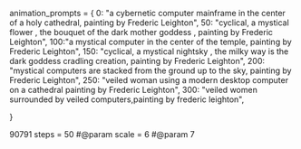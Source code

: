 animation_prompts = {
    0: "a cybernetic computer mainframe in the center of a holy cathedral, painting by Frederic Leighton",
    50: "cyclical, a mystical flower , the bouquet of the dark mother goddess , painting by Frederic Leighton",
    100:"a mystical computer in the center of the temple, painting by Frederic Leighton",
    150: "cyclical, a mystical nightsky , the milky way is the dark goddess cradling creation, painting by Frederic Leighton",
    200: "mystical computers are stacked from the ground up to the sky, painting by Frederic Leighton",
    250: "veiled woman using a modern desktop computer on a cathedral painting by Frederic Leighton",
    300: "veiled women surrounded by veiled computers,painting by frederic leighton",

}

90791
steps = 50 #@param
    scale = 6 #@param 7
